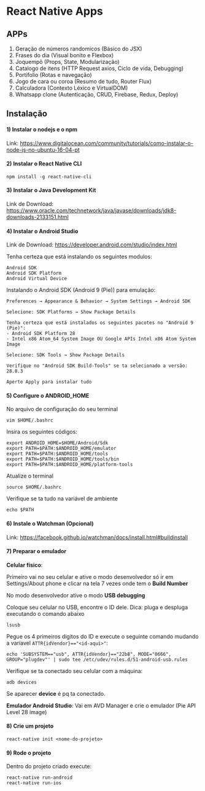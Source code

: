 # React Native Apps

## APPs

1. Geração de números randomicos (Básico do JSX)
2. Frases do dia (Visual bonito e Flexbox)
3. Joquempô (Props, State, Modularização)
4. Catalogo de itens (HTTP Request axios, Ciclo de vida, Debugging)
5. Portifolio (Rotas e navegação)
6. Jogo de cara ou coroa (Resumo de tudo, Router Flux)
7. Calculadora (Contexto Léxico e VirtualDOM)
8. Whatsapp clone (Autenticação, CRUD, Firebase, Redux, Deploy)

## Instalação

#### 1) Instalar o nodejs e o npm

Link: https://www.digitalocean.com/community/tutorials/como-instalar-o-node-js-no-ubuntu-16-04-pt

#### 2) Instalar o React Native CLI

```
npm install -g react-native-cli
```

#### 3) Instalar o Java Development Kit

Link de Download: https://www.oracle.com/technetwork/java/javase/downloads/jdk8-downloads-2133151.html

#### 4) Instalar o Android Studio

Link de Download: https://developer.android.com/studio/index.html

Tenha certeza que está instalando os seguintes modulos:

```
Android SDK
Android SDK Platform
Android Virtual Device
```

Instalando o Android SDK (Android 9 (Pie)) para emulação:

```
Preferences → Appearance & Behavior → System Settings → Android SDK

Selecione: SDK Platforms → Show Package Details

Tenha certeza que está instalados os seguintes pacotes no "Android 9 (Pie)":
- Android SDK Platform 28
- Intel x86 Atom_64 System Image OU Google APIs Intel x86 Atom System Image

Selecione: SDK Tools → Show Package Details

Verifique no "Android SDK Build-Tools" se ta selecionado a versão: 28.0.3

Aperte Apply para instalar tudo
```

#### 5) Configure o ANDROID_HOME

No arquivo de configuração do seu terminal

```
vim $HOME/.bashrc
```

Insira os seguintes códigos:

```
export ANDROID_HOME=$HOME/Android/Sdk
export PATH=$PATH:$ANDROID_HOME/emulator
export PATH=$PATH:$ANDROID_HOME/tools
export PATH=$PATH:$ANDROID_HOME/tools/bin
export PATH=$PATH:$ANDROID_HOME/platform-tools
```

Atualize o terminal

```
source $HOME/.bashrc
```

Verifique se ta tudo na variável de ambiente

```
echo $PATH
```

#### 6) Instale o Watchman (Opcional)

Link: https://facebook.github.io/watchman/docs/install.html#buildinstall

#### 7) Preparar o emulador

**Celular físico**:

Primeiro vai no seu celular e ative o modo desenvolvedor só ir em Settings/About phone e clicar na tela 7 vezes onde tem o **Build Number**

No modo desenvolvedor ative o modo **USB debugging**

Coloque seu celular no USB, encontre o ID dele. Dica: pluga e despluga executando o comando abaixo

```
lsusb
```

Pegue os 4 primeiros digitos do ID e execute o seguinte comando mudando a varíavel ```ATTR{idVendor}=="<id-aqui>"```:

```
echo 'SUBSYSTEM=="usb", ATTR{idVendor}=="22b8", MODE="0666", GROUP="plugdev"' | sudo tee /etc/udev/rules.d/51-android-usb.rules
```

Verifique se ta conectado seu celular com a máquina:

```
adb devices
```

Se aparecer **device** é pq ta conectado.

**Emulador Android Studio**: Vai em AVD Manager e crie o emulador (Pie API Level 28 image)

#### 8) Crie um projeto

```
react-native init <nome-do-projeto>
```

#### 9) Rode o projeto

Dentro do projeto criado execute:

```
react-native run-android
react-native run-ios
```